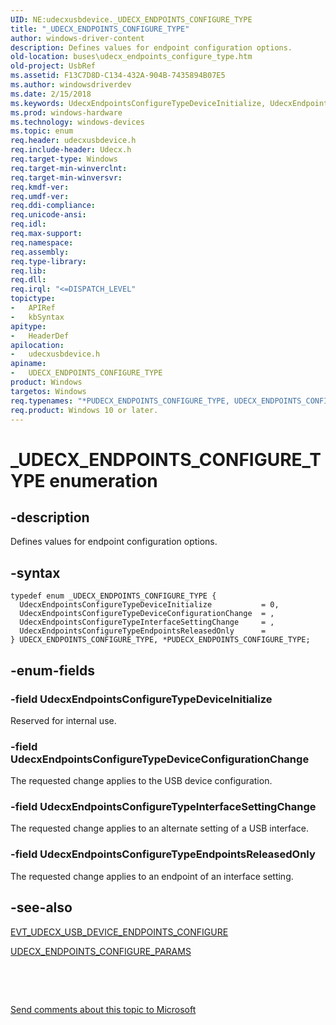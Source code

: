 ```yaml
---
UID: NE:udecxusbdevice._UDECX_ENDPOINTS_CONFIGURE_TYPE
title: "_UDECX_ENDPOINTS_CONFIGURE_TYPE"
author: windows-driver-content
description: Defines values for endpoint configuration options.
old-location: buses\udecx_endpoints_configure_type.htm
old-project: UsbRef
ms.assetid: F13C7D8D-C134-432A-904B-7435894B07E5
ms.author: windowsdriverdev
ms.date: 2/15/2018
ms.keywords: UdecxEndpointsConfigureTypeDeviceInitialize, UdecxEndpointsConfigureTypeInterfaceSettingChange, udecxusbdevice/UdecxEndpointsConfigureTypeDeviceConfigurationChange, udecxusbdevice/UDECX_ENDPOINTS_CONFIGURE_TYPE, udecxusbdevice/PUDECX_ENDPOINTS_CONFIGURE_TYPE, UdecxEndpointsConfigureTypeDeviceConfigurationChange, PUDECX_ENDPOINTS_CONFIGURE_TYPE, PUDECX_ENDPOINTS_CONFIGURE_TYPE enumeration pointer [Buses], _UDECX_ENDPOINTS_CONFIGURE_TYPE, UdecxEndpointsConfigureTypeEndpointsReleasedOnly, *PUDECX_ENDPOINTS_CONFIGURE_TYPE, UDECX_ENDPOINTS_CONFIGURE_TYPE, udecxusbdevice/UdecxEndpointsConfigureTypeInterfaceSettingChange, udecxusbdevice/UdecxEndpointsConfigureTypeDeviceInitialize, buses.udecx_endpoints_configure_type, udecxusbdevice/UdecxEndpointsConfigureTypeEndpointsReleasedOnly, UDECX_ENDPOINTS_CONFIGURE_TYPE enumeration [Buses]
ms.prod: windows-hardware
ms.technology: windows-devices
ms.topic: enum
req.header: udecxusbdevice.h
req.include-header: Udecx.h
req.target-type: Windows
req.target-min-winverclnt: 
req.target-min-winversvr: 
req.kmdf-ver: 
req.umdf-ver: 
req.ddi-compliance: 
req.unicode-ansi: 
req.idl: 
req.max-support: 
req.namespace: 
req.assembly: 
req.type-library: 
req.lib: 
req.dll: 
req.irql: "<=DISPATCH_LEVEL"
topictype:
-	APIRef
-	kbSyntax
apitype:
-	HeaderDef
apilocation:
-	udecxusbdevice.h
apiname:
-	UDECX_ENDPOINTS_CONFIGURE_TYPE
product: Windows
targetos: Windows
req.typenames: "*PUDECX_ENDPOINTS_CONFIGURE_TYPE, UDECX_ENDPOINTS_CONFIGURE_TYPE"
req.product: Windows 10 or later.
---
```


# _UDECX_ENDPOINTS_CONFIGURE_TYPE enumeration


## -description


Defines values for endpoint configuration options. 


## -syntax


````
typedef enum _UDECX_ENDPOINTS_CONFIGURE_TYPE { 
  UdecxEndpointsConfigureTypeDeviceInitialize           = 0,
  UdecxEndpointsConfigureTypeDeviceConfigurationChange  = ,
  UdecxEndpointsConfigureTypeInterfaceSettingChange     = ,
  UdecxEndpointsConfigureTypeEndpointsReleasedOnly      = 
} UDECX_ENDPOINTS_CONFIGURE_TYPE, *PUDECX_ENDPOINTS_CONFIGURE_TYPE;
````


## -enum-fields




### -field UdecxEndpointsConfigureTypeDeviceInitialize

Reserved for internal use.


### -field UdecxEndpointsConfigureTypeDeviceConfigurationChange

The requested change applies to the USB device configuration.


### -field UdecxEndpointsConfigureTypeInterfaceSettingChange

The requested change applies to an alternate setting of a USB interface.


### -field UdecxEndpointsConfigureTypeEndpointsReleasedOnly

The requested change applies to an endpoint of an interface setting.


## -see-also

<a href="..\udecxusbdevice\nc-udecxusbdevice-evt_udecx_usb_device_endpoints_configure.md">EVT_UDECX_USB_DEVICE_ENDPOINTS_CONFIGURE</a>



<a href="..\udecxusbdevice\ns-udecxusbdevice-_udecx_endpoints_configure_params.md">UDECX_ENDPOINTS_CONFIGURE_PARAMS</a>



 

 

<a href="mailto:wsddocfb@microsoft.com?subject=Documentation%20feedback [UsbRef\buses]:%20UDECX_ENDPOINTS_CONFIGURE_TYPE enumeration%20 RELEASE:%20(2/15/2018)&amp;body=%0A%0APRIVACY STATEMENT%0A%0AWe use your feedback to improve the documentation. We don't use your email address for any other purpose, and we'll remove your email address from our system after the issue that you're reporting is fixed. While we're working to fix this issue, we might send you an email message to ask for more info. Later, we might also send you an email message to let you know that we've addressed your feedback.%0A%0AFor more info about Microsoft's privacy policy, see http://privacy.microsoft.com/en-us/default.aspx." title="Send comments about this topic to Microsoft">Send comments about this topic to Microsoft</a>


